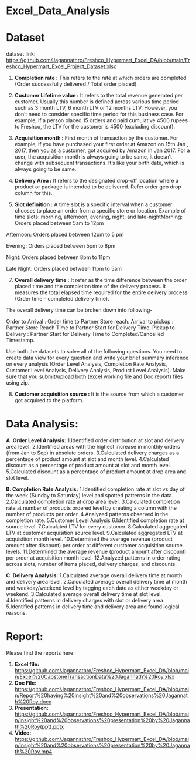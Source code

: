 # Excel_Data_Analysis

# Dataset 

dataset link: https://github.com/Jagannathro/Freshco_Hypermart_Excel_DA/blob/main/Freshco_Hypermart_Excel_Project_Dataset.xlsx

1. **Completion rate :** This refers to the rate at which orders are completed (Order successfully delivered / Total order placed).
2. **Customer Lifetime value :** It refers to the total revenue generated per customer. Usually this number is defined across various time period such as 3 month LTV, 6 month LTV or 12 months LTV. However, you don’t need to consider specific time period for this business case. For example, if a person placed 15 orders and paid cumulative 4500 rupees to Freshco, the LTV for the customer is 4500 (excluding discount).

3. **Acquisition month :** First month of transaction by the customer. For example, if you have purchased your first order at Amazon on 15th Jan , 2017, then you as a customer, got acquired by Amazon in Jan 2017. For a user, the acquisition month is always going to be same, it doesn’t change with subsequent transactions. It’s like your birth date, which is always going to be same.

4. **Delivery Area :** It refers to the designated drop-off location where a product or package is intended to be delivered. Refer order geo drop column for this.
5. **Slot definition :** A time slot is a specific interval when a customer chooses to place an order from a specific store or location. Example of time slots: morning, afternoon, evening, night, and late-nightMorning: Orders placed between 5am to 12pm
    
Afternoon: Orders placed between 12pm to 5 pm 

Evening: Orders placed between 5pm to 8pm

Night: Orders placed between 8pm to 11pm

Late Night: Orders placed between 11pm to 5am

7. **Overall delivery time :** It refer as the time difference between the order placed time and the completion time of the delivery process. It measures the total elapsed time required for the entire delivery process (Order time – completed delivery time).

The overall delivery time can be broken down into following-

Order to  Arrival : Order time to Partner Store reach.
Arrival to pickup : Partner Store Reach Time to Partner Start for Delivery Time.
Pickup to Delivery : Partner Start for Delivery Time to Completed/Cancelled Timestamp.

Use both the datasets to solve all of the following questions. You need to create data view for every question and write your brief summary inference on every analysis (Order Level Analysis, Completion Rate Analysis, Customer Level Analysis, Delivery Analysis, Product Level Analysis).
Make sure that you submit/upload both (excel working file and Doc report) files using zip. 

8. **Customer acquisition source :** It is the source from which a customer got acquired to the platform.


# Data Analysis: 

**A. Order Level Analysis:**
1.Identified order distribution at slot and delivery area level.
2.Identified areas with the highest increase in monthly orders (from Jan to Sep) in absolute orders.
3.Calculated delivery charges as a percentage of product amount at slot and month level.
4.Calculated discount as a percentage of product amount at slot and month level.
5.Calculated discount as a percentage of product amount at drop area and slot level.

**B. Completion Rate Analysis:**
1.Identified completion rate at slot vs day of the week (Sunday to Saturday) level and spotted patterns in the data.
2.Calculated completion rate at drop area level.
3.Calculated completion rate at number of products ordered level by creating a column with the number of products per order.
4.Analyzed patterns observed in the completion rate.
5.Customer Level Analysis
6.Identified completion rate at source level.
7.Calculated LTV for every customer.
8.Calculated aggregated LTV at customer acquisition source level.
9.Calculated aggregated LTV at acquisition month level.
10.Determined the average revenue (product amount after discount) per order at different customer acquisition source levels.
11.Determined the average revenue (product amount after discount) per order at acquisition month level.
12.Analyzed patterns in order rating across slots, number of items placed, delivery charges, and discounts.

**C. Delivery Analysis:**
1.Calculated average overall delivery time at month and delivery area level.
2.Calculated average overall delivery time at month and weekday/weekend level by tagging each date as either weekday or weekend.
3.Calculated average overall delivery time at slot level.
4.Identified patterns in delivery charges with slot or delivery area.
5.Identified patterns in delivery time and delivery area and found logical reasons.

# Report:
Please find the reports here
1. **Excel file:** https://github.com/Jagannathro/Freshco_Hypermart_Excel_DA/blob/main/Excel%20CapstoneTransactionData%20Jagannath%20Roy.xlsx
2. **Doc File:** https://github.com/Jagannathro/Freshco_Hypermart_Excel_DA/blob/main/Report%20having%20insight%20and%20observations%20Jagannath%20Roy.docx
3. **Presentation:** https://github.com/Jagannathro/Freshco_Hypermart_Excel_DA/blob/main/insight%20and%20observations%20presentation%20by%20Jagannath%20Roy(ppt).pptx
4. **Video:** https://github.com/Jagannathro/Freshco_Hypermart_Excel_DA/blob/main/insight%20and%20observations%20presentation%20by%20Jagannath%20Roy.mp4

